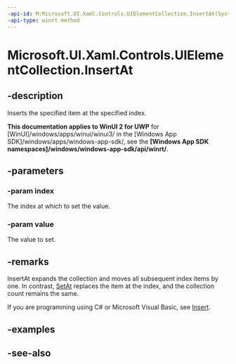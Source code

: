 ```yaml
---
-api-id: M:Microsoft.UI.Xaml.Controls.UIElementCollection.InsertAt(System.UInt32,Microsoft.UI.Xaml.UIElement)
-api-type: winrt method
---
```


<!-- Method syntax
public void InsertAt(System.UInt32 index, Windows.UI.Xaml.UIElement value)
-->

# Microsoft.UI.Xaml.Controls.UIElementCollection.InsertAt

## -description
Inserts the specified item at the specified index.

**This documentation applies to WinUI 2 for UWP** for [WinUI]/windows/apps/winui/winui3/ in the [Windows App SDK]/windows/apps/windows-app-sdk/, see the **[Windows App SDK namespaces]/windows/windows-app-sdk/api/winrt/**.

## -parameters
### -param index
The index at which to set the value.

### -param value
The value to set.

## -remarks
InsertAt expands the collection and moves all subsequent index items by one. In contrast, [SetAt](uielementcollection_setat_920078542.md) replaces the item at the index, and the collection count remains the same.

If you are programming using C# or Microsoft Visual Basic, see [Insert](/uwp/api/windows.ui.xaml.controls.uielementcollection.insert).

## -examples

## -see-also
